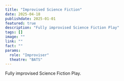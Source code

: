 ```yaml
---
title: "Improvised Science Fiction"
date: 2025-04-18
publishdate: 2025-01-01
featured: true
description: "Fully improvised Science Fiction Play"
tags: []
image: ""
link: ""
fact: ""
params:
  role: "Improviser"
  theatre: "BATS"
---
```


Fully improvised Science Fiction Play.

